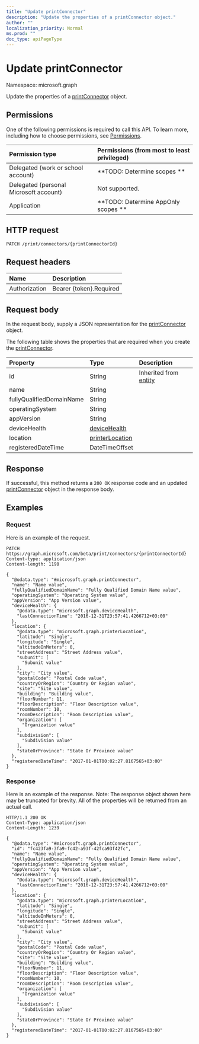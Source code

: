 ```yaml
---
title: "Update printConnector"
description: "Update the properties of a printConnector object."
author: ""
localization_priority: Normal
ms.prod: ""
doc_type: apiPageType
---
```


# Update printConnector

Namespace: microsoft.graph

Update the properties of a [printConnector](../resources/printconnector.md) object.

## Permissions
One of the following permissions is required to call this API. To learn more, including how to choose permissions, see [Permissions](/concepts/permissions-reference.md).

|Permission type|Permissions (from most to least privileged)|
|:---|:---|
|Delegated (work or school account)|**TODO: Determine scopes **|
|Delegated (personal Microsoft account)|Not supported.|
|Application|**TODO: Determine AppOnly scopes **|

## HTTP request
<!-- {
  "blockType": "ignored"
}
-->
``` http
PATCH /print/connectors/{printConnectorId}
```

## Request headers
|Name|Description|
|:---|:---|
|Authorization|Bearer {token}.Required|

## Request body
In the request body, supply a JSON representation for the [printConnector](../resources/printconnector.md) object.

The following table shows the properties that are required when you create the [printConnector](../resources/printconnector.md).

|Property|Type|Description|
|:---|:---|:---|
|id|String| Inherited from [entity](../resources/entity.md)|
|name|String||
|fullyQualifiedDomainName|String||
|operatingSystem|String||
|appVersion|String||
|deviceHealth|[deviceHealth](../resources/devicehealth.md)||
|location|[printerLocation](../resources/printerlocation.md)||
|registeredDateTime|DateTimeOffset||



## Response
If successful, this method returns a `200 OK` response code and an updated [printConnector](../resources/printconnector.md) object in the response body.

## Examples

### Request
Here is an example of the request.
<!-- {
  "blockType": "request",
  "name": "update_printconnector"
}
-->
``` http
PATCH https://graph.microsoft.com/beta/print/connectors/{printConnectorId}
Content-type: application/json
Content-length: 1190

{
  "@odata.type": "#microsoft.graph.printConnector",
  "name": "Name value",
  "fullyQualifiedDomainName": "Fully Qualified Domain Name value",
  "operatingSystem": "Operating System value",
  "appVersion": "App Version value",
  "deviceHealth": {
    "@odata.type": "microsoft.graph.deviceHealth",
    "lastConnectionTime": "2016-12-31T23:57:41.4266712+03:00"
  },
  "location": {
    "@odata.type": "microsoft.graph.printerLocation",
    "latitude": "Single",
    "longitude": "Single",
    "altitudeInMeters": 0,
    "streetAddress": "Street Address value",
    "subunit": [
      "Subunit value"
    ],
    "city": "City value",
    "postalCode": "Postal Code value",
    "countryOrRegion": "Country Or Region value",
    "site": "Site value",
    "building": "Building value",
    "floorNumber": 11,
    "floorDescription": "Floor Description value",
    "roomNumber": 10,
    "roomDescription": "Room Description value",
    "organization": [
      "Organization value"
    ],
    "subdivision": [
      "Subdivision value"
    ],
    "stateOrProvince": "State Or Province value"
  },
  "registeredDateTime": "2017-01-01T00:02:27.8167565+03:00"
}
```

### Response
Here is an example of the response. Note: The response object shown here may be truncated for brevity. All of the properties will be returned from an actual call.
<!-- {
  "blockType": "response",
  "truncated": true
}
-->
``` http
HTTP/1.1 200 OK
Content-Type: application/json
Content-Length: 1239

{
  "@odata.type": "#microsoft.graph.printConnector",
  "id": "fc423fa9-3fa9-fc42-a93f-42fca93f42fc",
  "name": "Name value",
  "fullyQualifiedDomainName": "Fully Qualified Domain Name value",
  "operatingSystem": "Operating System value",
  "appVersion": "App Version value",
  "deviceHealth": {
    "@odata.type": "microsoft.graph.deviceHealth",
    "lastConnectionTime": "2016-12-31T23:57:41.4266712+03:00"
  },
  "location": {
    "@odata.type": "microsoft.graph.printerLocation",
    "latitude": "Single",
    "longitude": "Single",
    "altitudeInMeters": 0,
    "streetAddress": "Street Address value",
    "subunit": [
      "Subunit value"
    ],
    "city": "City value",
    "postalCode": "Postal Code value",
    "countryOrRegion": "Country Or Region value",
    "site": "Site value",
    "building": "Building value",
    "floorNumber": 11,
    "floorDescription": "Floor Description value",
    "roomNumber": 10,
    "roomDescription": "Room Description value",
    "organization": [
      "Organization value"
    ],
    "subdivision": [
      "Subdivision value"
    ],
    "stateOrProvince": "State Or Province value"
  },
  "registeredDateTime": "2017-01-01T00:02:27.8167565+03:00"
}
```

